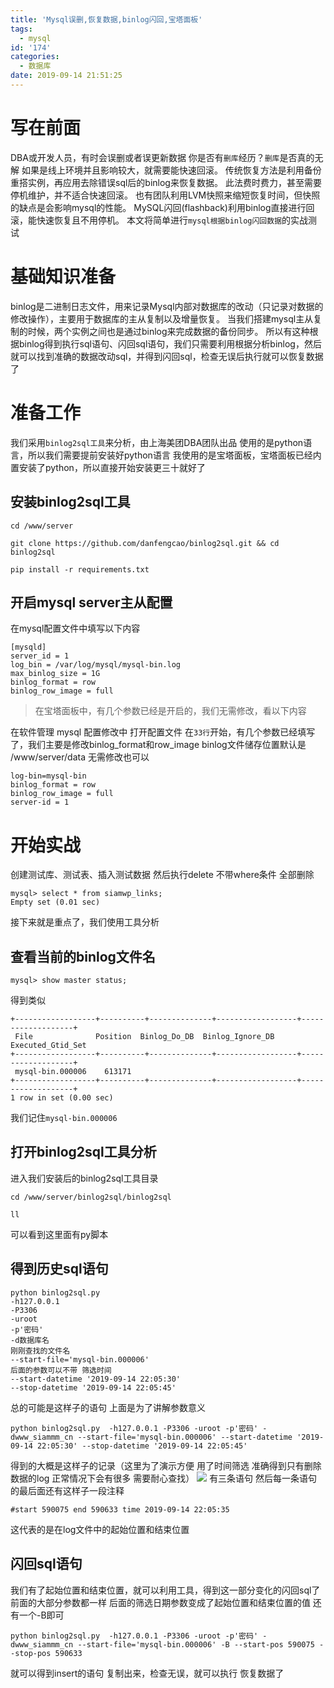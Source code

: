 ```yaml
---
title: 'Mysql误删,恢复数据,binlog闪回,宝塔面板'
tags:
  - mysql
id: '174'
categories:
  - 数据库
date: 2019-09-14 21:51:25
---
```


# 写在前面

DBA或开发人员，有时会误删或者误更新数据 你是否有`删库`经历？`删库`是否真的无解 如果是线上环境并且影响较大，就需要能快速回滚。 传统恢复方法是利用备份重搭实例，再应用去除错误sql后的binlog来恢复数据。 此法费时费力，甚至需要停机维护，并不适合快速回滚。 也有团队利用LVM快照来缩短恢复时间，但快照的缺点是会影响mysql的性能。 MySQL闪回(flashback)利用binlog直接进行回滚，能快速恢复且不用停机。 本文将简单进行`mysql根据binlog闪回数据`的实战测试

# 基础知识准备

binlog是二进制日志文件，用来记录Mysql内部对数据库的改动（只记录对数据的修改操作），主要用于数据库的主从复制以及增量恢复。 当我们搭建mysql主从复制的时候，两个实例之间也是通过binlog来完成数据的备份同步。 所以有这种根据binlog得到执行sql语句、闪回sql语句，我们只需要利用根据分析binlog，然后就可以找到准确的数据改动sql，并得到闪回sql，检查无误后执行就可以恢复数据了

# 准备工作

我们采用`binlog2sql工具`来分析，由上海美团DBA团队出品 使用的是python语言，所以我们需要提前安装好python语言 我使用的是宝塔面板，宝塔面板已经内置安装了python，所以直接开始安装更三十就好了

## 安装binlog2sql工具

```shell
cd /www/server
```

```shell
git clone https://github.com/danfengcao/binlog2sql.git && cd binlog2sql
```

```shell
pip install -r requirements.txt
```

## 开启mysql server主从配置

在mysql配置文件中填写以下内容

```
[mysqld]
server_id = 1
log_bin = /var/log/mysql/mysql-bin.log
max_binlog_size = 1G
binlog_format = row
binlog_row_image = full
```

> 在宝塔面板中，有几个参数已经是开启的，我们无需修改，看以下内容

在软件管理 mysql 配置修改中 打开配置文件 在`33行`开始，有几个参数已经填写了，我们主要是修改binlog\_format和row\_image binlog文件储存位置默认是 /www/server/data 无需修改也可以

```
log-bin=mysql-bin
binlog_format = row
binlog_row_image = full
server-id = 1
```

# 开始实战

创建测试库、测试表、插入测试数据 然后执行delete 不带where条件 全部删除

```
mysql> select * from siamwp_links;
Empty set (0.01 sec)
```

接下来就是重点了，我们使用工具分析

## 查看当前的binlog文件名

```
mysql> show master status;
```

得到类似

```
+------------------+----------+--------------+------------------+-------------------+
 File              Position  Binlog_Do_DB  Binlog_Ignore_DB  Executed_Gtid_Set 
+------------------+----------+--------------+------------------+-------------------+
 mysql-bin.000006    613171                                                    
+------------------+----------+--------------+------------------+-------------------+
1 row in set (0.00 sec)
```

我们记住`mysql-bin.000006`

## 打开binlog2sql工具分析

进入我们安装后的binlog2sql工具目录

```
cd /www/server/binlog2sql/binlog2sql
```

```
ll
```

可以看到这里面有py脚本

## 得到历史sql语句

```
python binlog2sql.py 
-h127.0.0.1 
-P3306 
-uroot 
-p'密码' 
-d数据库名 
刚刚查找的文件名
--start-file='mysql-bin.000006'   
后面的参数可以不带 筛选时间 
--start-datetime '2019-09-14 22:05:30' 
--stop-datetime '2019-09-14 22:05:45'
```

总的可能是这样子的语句 上面是为了讲解参数意义

```
python binlog2sql.py  -h127.0.0.1 -P3306 -uroot -p'密码' -dwww_siammm_cn --start-file='mysql-bin.000006' --start-datetime '2019-09-14 22:05:30' --stop-datetime '2019-09-14 22:05:45'
```

得到的大概是这样子的记录（这里为了演示方便 用了时间筛选 准确得到只有删除数据的log 正常情况下会有很多 需要耐心查找） ![](https://www.siammm.cn/wp-content/uploads/2019/09/60fbc15b44570acf12e8e0018fb5cf40.png) 有三条语句 然后每一条语句的最后面还有这样子一段注释

```
#start 590075 end 590633 time 2019-09-14 22:05:35
```

这代表的是在log文件中的起始位置和结束位置

## 闪回sql语句

我们有了起始位置和结束位置，就可以利用工具，得到这一部分变化的闪回sql了 前面的大部分参数都一样 后面的筛选日期参数变成了起始位置和结束位置的值 还有一个-B即可

```
python binlog2sql.py  -h127.0.0.1 -P3306 -uroot -p'密码' -dwww_siammm_cn --start-file='mysql-bin.000006' -B --start-pos 590075 --stop-pos 590633
```

就可以得到insert的语句 复制出来，检查无误，就可以执行 恢复数据了